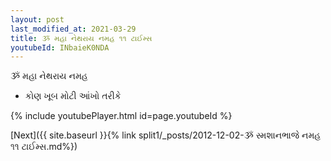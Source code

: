 ```yaml
---
layout: post
last_modified_at: 2021-03-29
title: ૐ મહા નેથરાય નમહ ૧૧ ટાઈમ્સ
youtubeId: INbaieK0NDA
---
```

 
 
 ૐ મહા નેથરાય નમહ  
 
 -  કોણ ખૂબ મોટી આંખો તરીકે 
 
  
 
  
 
 
 
 
 
 


{% include youtubePlayer.html id=page.youtubeId %}
 
[Next]({{ site.baseurl }}{% link  split1/_posts/2012-12-02-ૐ સ્મશાનભાજે નમહ ૧૧ ટાઈમ્સ.md%})
 
